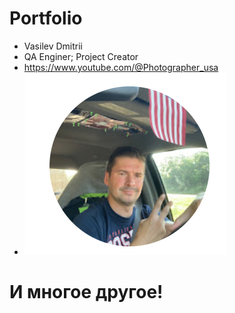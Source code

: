 # Portfolio


* Vasilev Dmitrii 
* QA Enginer; Project Creator
* https://www.youtube.com/@Photographer_usa
* ![foto](Foto.png)


# И многое другое!
